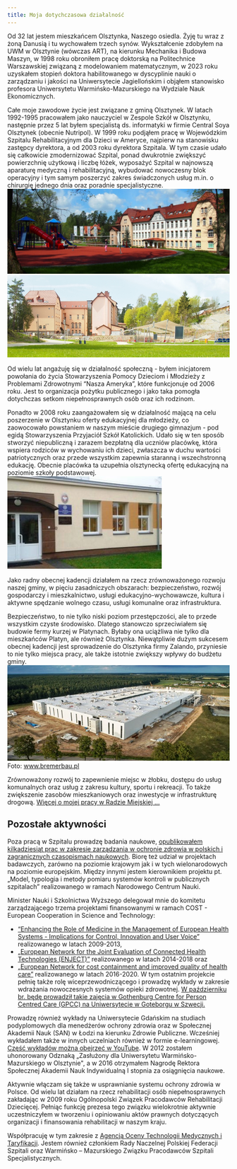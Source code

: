 ```yaml
---
title: Moja dotychczasowa działalność
---
```


Od 32 lat jestem mieszkańcem Olsztynka, Naszego osiedla. Żyję tu wraz z żoną Danusią i tu wychowałem trzech synów. Wykształcenie zdobyłem na UWM w Olsztynie (wówczas ART), na kierunku Mechanika i Budowa Maszyn, w 1998 roku obroniłem pracę doktorską na Politechnice Warszawskiej związaną z modelowaniem matematycznym, w 2023 roku uzyskałem stopień doktora habilitowanego w dyscyplinie nauki o zarządzaniu i jakości na Uniwersytecie Jagiellońskim i objąłem stanowisko profesora Uniwersytetu Warmińsko-Mazurskiego na Wydziale Nauk Ekonomicznych.

Całe moje zawodowe życie jest związane z gminą Olsztynek. W latach 1992-1995 pracowałem jako nauczyciel w Zespole Szkół w Olsztynku, następnie przez 5 lat byłem specjalistą ds. informatyki w firmie Central Soya Olsztynek (obecnie Nutripol). W 1999 roku podjąłem pracę w Wojewódzkim Szpitalu Rehabilitacyjnym dla Dzieci w Ameryce, najpierw na stanowisku zastępcy dyrektora, a od 2003 roku dyrektora Szpitala. W tym czasie udało się całkowicie zmodernizować Szpital, ponad dwukrotnie zwiększyć powierzchnię użytkową i liczbę łóżek, wyposażyć Szpital w najnowszą aparaturę medyczną i rehabilitacyjną, wybudować nowoczesny blok operacyjny i tym samym poszerzyć zakres świadczonych usług m.in. o chirurgię jednego dnia oraz poradnie specjalistyczne.
![Szpital Front](/assets/images/Szpital_front.jpg)
![Szpital Front](/assets/images/Szpital_bok.jpg)

Od wielu lat angażuję się w działalność społeczną - byłem inicjatorem powołania do życia Stowarzyszenia Pomocy Dzieciom i Młodzieży z Problemami Zdrowotnymi “Nasza Ameryka”, które funkcjonuje od 2006 roku. Jest to organizacja pożytku publicznego i jako taka pomogła dotychczas setkom niepełnosprawnych osób oraz ich rodzinom.

Ponadto w 2008 roku zaangażowałem się w działalność  mającą na celu  poszerzenie w Olsztynku oferty edukacyjnej dla młodzieży, co zaowocowało  powstaniem w naszym mieście drugiego gimnazjum - pod egidą Stowarzyszenia Przyjaciół Szkół Katolickich. Udało się w ten sposób stworzyć niepubliczną i zarazem bezpłatną dla uczniów placówkę, która wspiera rodziców w wychowaniu ich dzieci, zwłaszcza w duchu wartości patriotycznych oraz przede wszystkim zapewnia staranną i wszechstronną edukację. Obecnie placówka ta uzupełnia olsztynecką ofertę edukacyjną na poziomie szkoły podstawowej.
![SPSK Olsztynek](/assets/images/spsk_male.jpg)

Jako radny obecnej kadencji działałem na rzecz zrównoważonego rozwoju naszej gminy, w pięciu zasadniczych obszarach: bezpieczeństwo, rozwój gospodarczy i mieszkalnictwo, usługi edukacyjno-wychowawcze, kultura i aktywne spędzanie wolnego czasu, usługi komunalne oraz infrastruktura.

Bezpieczeństwo, to nie tylko niski poziom przestępczości, ale to przede wszystkim czyste środowisko. Dlatego stanowczo sprzeciwiałem się budowie fermy kurzej w Platynach. Byłaby ona uciążliwa nie tylko dla mieszkańców Platyn, ale również Olsztynka. Niewątpliwie dużym sukcesem obecnej kadencji jest sprowadzenie do Olsztynka firmy Zalando, przyniesie to nie tylko miejsca pracy, ale także istotnie zwiększy wpływy do budżetu gminy.
![Zalando](/assets/images/zalando2_male.jpg)
Foto: www.bremerbau.pl

Zrównoważony rozwój to zapewnienie miejsc w żłobku, dostępu do usług komunalnych oraz usług z zakresu kultury, sportu i rekreacji. To także zwiększenie zasobów mieszkaniowych oraz inwestycje w infrastrukturę drogową. [Więcej o mojej pracy w Radzie Miejskiej ...](/obietnicez2014.md)

## Pozostałe aktywności
Poza pracą w Szpitalu prowadzę badania naukowe, [opublikowałem kilkadziesiąt prac w zakresie zarządzania w ochronie zdrowia w polskich i zagranicznych czasopismach naukowych](https://ameryka.academia.edu/RomanLewandowski). Biorę też udział w projektach badawczych, zarówno na poziomie krajowym jak i w tych wielonarodowych na poziomie europejskim. Między innymi jestem kierownikiem projektu pt. „Model, typologia i metody pomiaru systemów kontroli w publicznych szpitalach” realizowanego w ramach Narodowego Centrum Nauki.

Minister Nauki i Szkolnictwa Wyższego delegował mnie do komitetu zarządzającego trzema projektami finansowanymi w ramach COST - European Cooperation in Science and Technology:
- [“Enhancing the Role of Medicine in the Management of European Health Systems - Implications for Control, Innovation and User Voice”](http://www.cost.eu/domains_actions/isch/Actions/IS0903) realizowanego w latach 2009-2013,
- [„European Network for the Joint Evaluation of Connected Health Technologies (ENJECT)”](http://www.cost.eu/COST_Actions/tdp/TD1405) realizowanego w latach 2014-2018 oraz
- [„European Network for cost containment and improved quality of health care”](http://www.cost.eu/COST_Actions/ca/CA15222) realizowanego w latach 2016-2020.
W tym ostatnim projekcie pełnię także rolę wiceprzewodniczącego i prowadzę wykłady w zakresie wdrażania nowoczesnych systemów opieki zdrowotnej. [W październiku br. będę prowadził takie zajęcia w Gothenburg Centre for Person Centred Care (GPCC) na Uniwersytecie w Goteborgu w Szwecji.](https://costcares.eu/costcares-training-school/)

Prowadzę również wykłady na Uniwersytecie Gdańskim na studiach podyplomowych dla menedżerów ochrony zdrowia oraz w Społecznej Akademii Nauk (SAN) w Łodzi na kierunku Zdrowie Publiczne. Wcześniej wykładałem także w innych uczelniach również w formie e-learningowej. [Część wykładów można obejrzeć w YouTube](https://www.youtube.com/user/romanlewandowski/videos). W 2012 zostałem uhonorowany Odznaką „Zasłużony dla Uniwersytetu Warmińsko-Mazurskiego w Olsztynie", a w 2016 otrzymałem Nagrodę Rektora Społecznej Akademii Nauk Indywidualną I stopnia za osiągnięcia naukowe.

Aktywnie włączam się także w usprawnianie systemu ochrony zdrowia w Polsce. Od wielu lat  działam na rzecz rehabilitacji osób niepełnosprawnych zakładając w 2009 roku Ogólnopolski Związek Pracodawców Rehabilitacji Dziecięcej. Pełniąc funkcję prezesa tego związku wielokrotnie aktywnie uczestniczyłem w tworzeniu i opiniowaniu aktów prawnych dotyczących organizacji i finansowania rehabilitacji w naszym kraju.

Współpracuję w tym zakresie z [Agencją Oceny Technologii Medycznych i Taryfikacji](http://www.aotm.gov.pl/www/). Jestem również członkiem Rady Naczelnej Polskiej Federacji Szpitali oraz Warmińsko – Mazurskiego Związku Pracodawców  Szpitali  Specjalistycznych.
